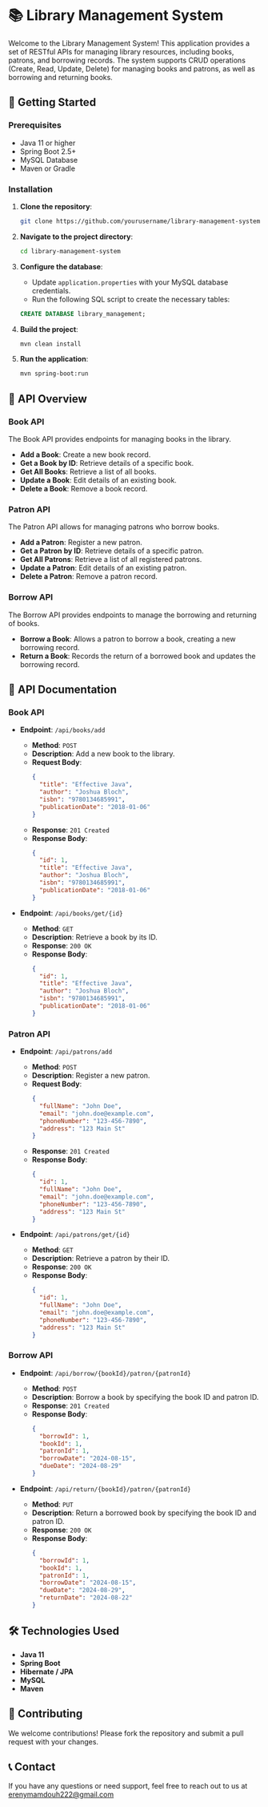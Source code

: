 # 📚 Library Management System

Welcome to the Library Management System! This application provides a set of RESTful APIs for managing library resources, including books, patrons, and borrowing records. The system supports CRUD operations (Create, Read, Update, Delete) for managing books and patrons, as well as borrowing and returning books.

## 🚀 Getting Started

### Prerequisites

- Java 11 or higher
- Spring Boot 2.5+
- MySQL Database
- Maven or Gradle

### Installation

1. **Clone the repository**:
    ```bash
    git clone https://github.com/yourusername/library-management-system.git
    ```
2. **Navigate to the project directory**:
    ```bash
    cd library-management-system
    ```
3. **Configure the database**:
   - Update `application.properties` with your MySQL database credentials.
   - Run the following SQL script to create the necessary tables:
    ```sql
    CREATE DATABASE library_management;
    ```

4. **Build the project**:
    ```bash
    mvn clean install
    ```
5. **Run the application**:
    ```bash
    mvn spring-boot:run
    ```

## 🔖 API Overview

### Book API
The Book API provides endpoints for managing books in the library.

- **Add a Book**: Create a new book record.
- **Get a Book by ID**: Retrieve details of a specific book.
- **Get All Books**: Retrieve a list of all books.
- **Update a Book**: Edit details of an existing book.
- **Delete a Book**: Remove a book record.

### Patron API
The Patron API allows for managing patrons who borrow books.

- **Add a Patron**: Register a new patron.
- **Get a Patron by ID**: Retrieve details of a specific patron.
- **Get All Patrons**: Retrieve a list of all registered patrons.
- **Update a Patron**: Edit details of an existing patron.
- **Delete a Patron**: Remove a patron record.

### Borrow API
The Borrow API provides endpoints to manage the borrowing and returning of books.

- **Borrow a Book**: Allows a patron to borrow a book, creating a new borrowing record.
- **Return a Book**: Records the return of a borrowed book and updates the borrowing record.

## 📄 API Documentation

### Book API

- **Endpoint**: `/api/books/add`
  - **Method**: `POST`
  - **Description**: Add a new book to the library.
  - **Request Body**:
    ```json
    {
      "title": "Effective Java",
      "author": "Joshua Bloch",
      "isbn": "9780134685991",
      "publicationDate": "2018-01-06"
    }
    ```
  - **Response**: `201 Created`
  - **Response Body**:
    ```json
    {
      "id": 1,
      "title": "Effective Java",
      "author": "Joshua Bloch",
      "isbn": "9780134685991",
      "publicationDate": "2018-01-06"
    }
    ```

- **Endpoint**: `/api/books/get/{id}`
  - **Method**: `GET`
  - **Description**: Retrieve a book by its ID.
  - **Response**: `200 OK`
  - **Response Body**:
    ```json
    {
      "id": 1,
      "title": "Effective Java",
      "author": "Joshua Bloch",
      "isbn": "9780134685991",
      "publicationDate": "2018-01-06"
    }
    ```

### Patron API

- **Endpoint**: `/api/patrons/add`
  - **Method**: `POST`
  - **Description**: Register a new patron.
  - **Request Body**:
    ```json
    {
      "fullName": "John Doe",
      "email": "john.doe@example.com",
      "phoneNumber": "123-456-7890",
      "address": "123 Main St"
    }
    ```
  - **Response**: `201 Created`
  - **Response Body**:
    ```json
    {
      "id": 1,
      "fullName": "John Doe",
      "email": "john.doe@example.com",
      "phoneNumber": "123-456-7890",
      "address": "123 Main St"
    }
    ```

- **Endpoint**: `/api/patrons/get/{id}`
  - **Method**: `GET`
  - **Description**: Retrieve a patron by their ID.
  - **Response**: `200 OK`
  - **Response Body**:
    ```json
    {
      "id": 1,
      "fullName": "John Doe",
      "email": "john.doe@example.com",
      "phoneNumber": "123-456-7890",
      "address": "123 Main St"
    }
    ```

### Borrow API

- **Endpoint**: `/api/borrow/{bookId}/patron/{patronId}`
  - **Method**: `POST`
  - **Description**: Borrow a book by specifying the book ID and patron ID.
  - **Response**: `201 Created`
  - **Response Body**:
    ```json
    {
      "borrowId": 1,
      "bookId": 1,
      "patronId": 1,
      "borrowDate": "2024-08-15",
      "dueDate": "2024-08-29"
    }
    ```

- **Endpoint**: `/api/return/{bookId}/patron/{patronId}`
  - **Method**: `PUT`
  - **Description**: Return a borrowed book by specifying the book ID and patron ID.
  - **Response**: `200 OK`
  - **Response Body**:
    ```json
    {
      "borrowId": 1,
      "bookId": 1,
      "patronId": 1,
      "borrowDate": "2024-08-15",
      "dueDate": "2024-08-29",
      "returnDate": "2024-08-22"
    }
    ```

## 🛠️ Technologies Used

- **Java 11**
- **Spring Boot**
- **Hibernate / JPA**
- **MySQL**
- **Maven**

## 👥 Contributing

We welcome contributions! Please fork the repository and submit a pull request with your changes.

## 📞 Contact

If you have any questions or need support, feel free to reach out to us at erenymamdouh222@gmail.com
